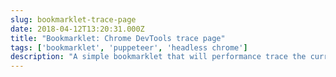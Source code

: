 ```yaml
---
slug: bookmarklet-trace-page
date: 2018-04-12T13:20:31.000Z
title: "Bookmarklet: Chrome DevTools trace page"
tags: ['bookmarklet', 'puppeteer', 'headless chrome']
description: "A simple bookmarklet that will performance trace the current page and open in an hosted devtools instance"
---
```



<style> .bookmarklet {     background-color: #0D4F8B;     color: white;     padding: 0.2em;     border-radius: 5px;     display: inline-flex;     justify-content: center;     text-decoration: none;     align-items: center; }

.bookmarklet: dikunjungi {color: white; } </ style>

Seret bookmarklet ini ke bookmark Anda (Anda juga dapat mengklik bookmarklet untuk menguji halaman ini).

<svg xmlns="http://www.w3.org/2000/svg" fill="#FFFFFF" height="24" viewBox="0 0 24 24" width="24"><path d="M17 3H7c-1.1 0-1.99.9-1.99 2L5 21l7-3 7 3V5c0-1.1-.9-2-2-2z"/><path d="M0 0h24v24H0z" fill="none"/></svg> <a class=bookmarklet href="javascript:(function()%7Bwindow.location%3D'https%3A%2F%2Fchromedevtools.github.io%2Ftimeline-viewer%2F%3FloadTimelineFromURL%3Dhttps%3A%2F%2Fpptraas.com.com%2Ftrace%3Furl%3D'%2BencodeURIComponent(window.location)%7D)()">🔍 Melacak halaman</a>

## Bagaimana ini bekerja

1. Meluncurkan antarmuka yang dihosting Chrome DevTools yang menerima file jejak jarak jauh. 2. File jejak jarak jauh dibuat menggunakan Chrome + Dalang pada server yang saat ini dihosting dengan zeit.
